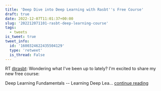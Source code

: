```yaml
---
title: 'Deep Dive into Deep Learning with Rasbt''s Free Course'
draft: true
date: 2022-12-07T11:01:37+00:00
slug: '202212071101-rasbt-deep-learning-course'
tags:
  - tweets
is_tweet: true
tweet_info:
  id: '1600324622435504129'
  type: 'retweet'
  is_thread: False
---
```




RT [@rasbt](https://x.com/rasbt): Wondering what I've been up to lately?
I'm excited to share my new free course:

Deep Learning Fundamentals
-- Learning Deep Lea… [continue reading](https://x.com/sytelus/status/1600324622435504129)

